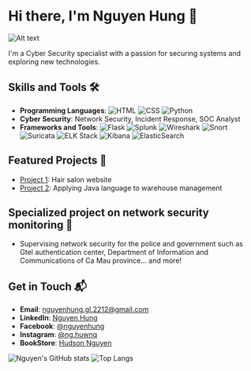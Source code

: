 # Hi there, I'm Nguyen Hung 👋

![Alt text]([https://i.pinimg.com/originals/2c/85/cc/2c85ccf9ea65e0fa1441a3ecaaae0c8a.gif])

I'm a Cyber Security specialist with a passion for securing systems and exploring new technologies. 

## Skills and Tools 🛠️
- **Programming Languages**: ![HTML](https://img.shields.io/badge/HTML-5-orange) ![CSS](https://img.shields.io/badge/CSS-3-blue) ![Python](https://img.shields.io/badge/Python-3.8-blue)
- **Cyber Security**: Network Security, Incident Response, SOC Analyst
- **Frameworks and Tools**: ![Flask](https://img.shields.io/badge/Flask-1.1.2-black) ![Splunk](https://img.shields.io/badge/Splunk-Enterprise-green)  ![Wireshark](https://img.shields.io/badge/Wireshark-3.4.9-blue) ![Snort](https://img.shields.io/badge/Snort-2.9.18.1-red) ![Suricata](https://img.shields.io/badge/Suricata-6.0.3-orange) ![ELK Stack](https://img.shields.io/badge/ELK_Stack-Latest-blue) ![Kibana](https://img.shields.io/badge/Kibana-7.13.2-blue) ![ElasticSearch](https://img.shields.io/badge/ElasticSearch-7.13.2-orange)

## Featured Projects 🌟
- [Project 1](https://github.com/nguyenhuwnq0311/leehairsalon_q1): Hair salon website
- [Project 2](https://github.com/nguyenhuwnq0311/project2): Applying Java language to warehouse management

## Specialized project on network security monitoring 📌
- Supervising network security for the police and government such as Gtel authentication center, Department of Information and Communications of Ca Mau province... and more!
  
##  Get in Touch 📬
- **Email**: [nguyenhung.gl.2212@gmail.com](mailto:nguyenhung.gl.2212@gmail.com)
- **LinkedIn**: [Nguyen Hung](https://www.linkedin.com/in/hungnguyen0311)
- **Facebook**: [@nguyenhung](https://www.facebook.com/nguyenhung0311)
- **Instagram**: [@ng.huwnq](https://www.instagram.com/ng.huwnq__/)
- **BookStore**: [Hudson Nguyen](https://payhip.com/HudsonNguyen)

![Nguyen's GitHub stats](https://github-readme-stats.vercel.app/api?username=nguyenhuwnq0311&show_icons=true&theme=radical)
![Top Langs](https://github-readme-stats.vercel.app/api/top-langs/?username=nguyenhuwnq0311&layout=compact&theme=radical)




